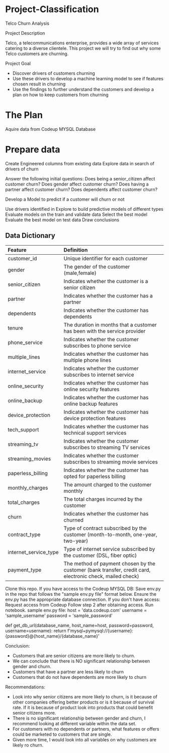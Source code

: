 # Project-Classification

Telco Churn Analysis

Project Description

Telco, a telecommunications enterprise, provides a wide array of services catering to a diverse clientele. This project we will try to find out why some Telco customers are churning.

Project Goal

- Discover drivers of customers churning
- Use these drivers to develop a machine learning model to see if features chosen result in churning
- Use the findings to further understand the customers and develop a plan on how to keep customers from churning



# The Plan

Aquire data from Codeup MYSQL Database

# Prepare data

Create Engineered columns from existing data
Explore data in search of drivers of churn

Answer the following initial questions:
Does being a senior_citizen affect customer churn? 
Does gender affect customer churn?
Does having a partner affect customer churn?
Does dependents affect customer churn?

Develop a Model to predict if a customer will churn or not

Use drivers identified in Explore to build predictive models of different types
Evaluate models on the train and validate data
Select the best model 
Evaluate the best model on test data
Draw conclusions

## **Data Dictionary**

| Feature | Definition |
|:--------|:-----------|
|customer_id|Unique identifier for each customer|
|gender|The gender of the customer (male,female)|
|senior_citizen|Indicates whether the customer is a senior citizen|
|partner|Indicates whether the customer has a partner|
|dependents|Indicates whether the customer has dependents|
|tenure|The duration in months that a customer has been with the service provider|
|phone_service|Indicates whether the customer subscribes to phone service|
|multiple_lines|Indicates whether the customer has multiple phone lines|
|internet_service|Indicates whether the customer subscribes to internet service|
|online_security|Indicates whether the customer has online security features|
|online_backup|Indicates whether the customer has online backup features|
|device_protection|Indicates whether the customer has device protection features|
|tech_support|Indicates whether the customer has technical support services|
|streaming_tv|Indicates whether the customer subscribes to streaming TV services|
|streaming_movies|Indicates whether the customer subscribes to streaming movie services|
|paperless_billing|Indicates whether the customer has opted for paperless billing|
|monthly_charges|The amount charged to the customer monthly |
|total_charges|The total charges incurred by the customer|
|churn|Indicates whether the customer has churned|
|contract_type|Type of contract subscribed by the customer (month-to-month, one-year, two-year)|
|internet_service_type|Type of internet service subscribed by the customer (DSL, fiber optic)|
|payment_type|The method of payment chosen by the customer (bank transfer, credit card, electronic check, mailed check)|

Clone this repo.
If you have access to the Codeup MYSQL DB:
Save env.py in the repo that follows the "sample env.py file" format below.
Ensure the env.py has the appropriate database connection.
If you don't have access:
Request access from Codeup
Follow step 2 after obtaining access.
Run notebook.
sample env.py file:
host = 'data.codeup.com'
username = 'sample_username'
password = 'sample_password'

def get_db_url(database_name, host_name=host, password=password, username=username):
    return f'mysql+pymysql://{username}:{password}@{host_name}/{database_name}'

Conclusion:

- Customers that are senior citizens are more likely to churn.
- We can conclude that there is NO significant relationship between gender and churn.
- Customers that have a partner are less likely to churn
- Customers that do not have dependents are more likely to churn

Recommendations:

- Look into why senior citizens are more likely to churn, is it because of other companies offering better products or is it because of survival rate. If it is because of product look into products that could benefit senior citizens more.
- There is no significant relationship between gender and churn, I recommend looking at different variable within the data set.
- For customers with no dependents or partners, what features or offers could be marketed to customers that are single.
- Given more time, I would look into all variables on why customers are likely ro churn.
